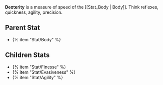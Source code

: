 **Dexterity** is a measure of speed of the [[Stat_Body | Body]]. Think reflexes, quickness, agility, precision.

## Parent Stat

* {% item "Stat/Body" %}

## Children Stats

* {% item "Stat/Finesse" %}
* {% item "Stat/Evasiveness" %}
* {% item "Stat/Agility" %}
